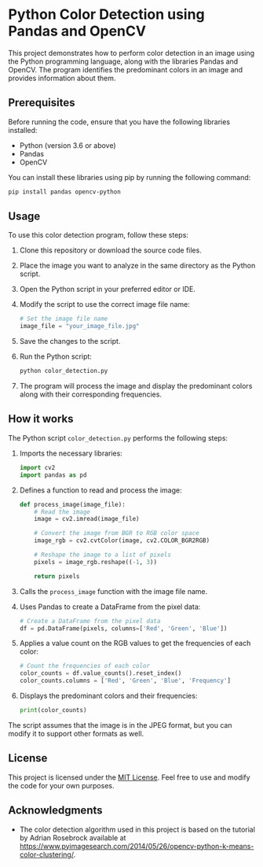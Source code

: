 # Python Color Detection using Pandas and OpenCV

This project demonstrates how to perform color detection in an image using the Python programming language, along with the libraries Pandas and OpenCV. The program identifies the predominant colors in an image and provides information about them.

## Prerequisites

Before running the code, ensure that you have the following libraries installed:

- Python (version 3.6 or above)
- Pandas
- OpenCV

You can install these libraries using pip by running the following command:

```bash
pip install pandas opencv-python
```

## Usage

To use this color detection program, follow these steps:

1. Clone this repository or download the source code files.

2. Place the image you want to analyze in the same directory as the Python script.

3. Open the Python script in your preferred editor or IDE.

4. Modify the script to use the correct image file name:

   ```python
   # Set the image file name
   image_file = "your_image_file.jpg"
   ```

5. Save the changes to the script.

6. Run the Python script:

   ```bash
   python color_detection.py
   ```

7. The program will process the image and display the predominant colors along with their corresponding frequencies.

## How it works

The Python script `color_detection.py` performs the following steps:

1. Imports the necessary libraries:

   ```python
   import cv2
   import pandas as pd
   ```

2. Defines a function to read and process the image:

   ```python
   def process_image(image_file):
       # Read the image
       image = cv2.imread(image_file)
   
       # Convert the image from BGR to RGB color space
       image_rgb = cv2.cvtColor(image, cv2.COLOR_BGR2RGB)
   
       # Reshape the image to a list of pixels
       pixels = image_rgb.reshape((-1, 3))
   
       return pixels
   ```

3. Calls the `process_image` function with the image file name.

4. Uses Pandas to create a DataFrame from the pixel data:

   ```python
   # Create a DataFrame from the pixel data
   df = pd.DataFrame(pixels, columns=['Red', 'Green', 'Blue'])
   ```

5. Applies a value count on the RGB values to get the frequencies of each color:

   ```python
   # Count the frequencies of each color
   color_counts = df.value_counts().reset_index()
   color_counts.columns = ['Red', 'Green', 'Blue', 'Frequency']
   ```

6. Displays the predominant colors and their frequencies:

   ```python
   print(color_counts)
   ```

The script assumes that the image is in the JPEG format, but you can modify it to support other formats as well.

## License

This project is licensed under the [MIT License](LICENSE). Feel free to use and modify the code for your own purposes.

## Acknowledgments

- The color detection algorithm used in this project is based on the tutorial by Adrian Rosebrock available at https://www.pyimagesearch.com/2014/05/26/opencv-python-k-means-color-clustering/.
